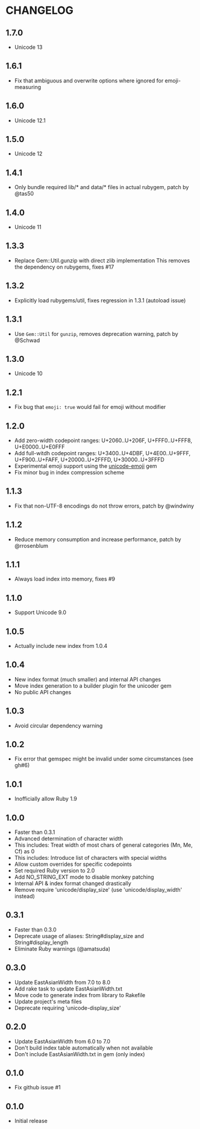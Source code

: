 # CHANGELOG

## 1.7.0

- Unicode 13

## 1.6.1

- Fix that ambiguous and overwrite options where ignored for emoji-measuring

## 1.6.0

- Unicode 12.1

## 1.5.0

- Unicode 12

## 1.4.1

- Only bundle required lib/* and data/* files in actual rubygem, patch by @tas50

## 1.4.0

- Unicode 11

## 1.3.3

- Replace Gem::Util.gunzip with direct zlib implementation
  This removes the dependency on rubygems, fixes #17

## 1.3.2

- Explicitly load rubygems/util, fixes regression in 1.3.1 (autoload issue)

## 1.3.1

- Use `Gem::Util` for `gunzip`, removes deprecation warning, patch by @Schwad

## 1.3.0

- Unicode 10

## 1.2.1

- Fix bug that `emoji: true` would fail for emoji without modifier

## 1.2.0

- Add zero-width codepoint ranges: U+2060..U+206F, U+FFF0..U+FFF8, U+E0000..U+E0FFF
- Add full-witdh codepoint ranges: U+3400..U+4DBF, U+4E00..U+9FFF, U+F900..U+FAFF, U+20000..U+2FFFD, U+30000..U+3FFFD
- Experimental emoji support using the [unicode-emoji](https://github.com/janlelis/unicode-emoji) gem
- Fix minor bug in index compression scheme

## 1.1.3

- Fix that non-UTF-8 encodings do not throw errors, patch by @windwiny

## 1.1.2

- Reduce memory consumption and increase performance, patch by @rrosenblum

## 1.1.1

- Always load index into memory, fixes #9

## 1.1.0

- Support Unicode 9.0

## 1.0.5

- Actually include new index from 1.0.4

## 1.0.4

- New index format (much smaller) and internal API changes
- Move index generation to a builder plugin for the unicoder gem
- No public API changes

## 1.0.3

- Avoid circular dependency warning

## 1.0.2

- Fix error that gemspec might be invalid under some circumstances (see gh#6)

## 1.0.1

- Inofficially allow Ruby 1.9

## 1.0.0

- Faster than 0.3.1
- Advanced determination of character width
- This includes: Treat width of most chars of general categories (Mn, Me, Cf) as 0
- This includes: Introduce list of characters with special widths
- Allow custom overrides for specific codepoints
- Set required Ruby version to 2.0
- Add NO_STRING_EXT mode to disable monkey patching
- Internal API & index format changed drastically
- Remove require 'unicode/display_size' (use 'unicode/display_width' instead)

## 0.3.1

- Faster than 0.3.0
- Deprecate usage of aliases: String#display_size and String#display_length
- Eliminate Ruby warnings (@amatsuda)

## 0.3.0

- Update EastAsianWidth from 7.0 to 8.0
- Add rake task to update EastAsianWidth.txt
- Move code to generate index from library to Rakefile
- Update project's meta files
- Deprecate requiring 'unicode-display_size'

## 0.2.0

- Update EastAsianWidth from 6.0 to 7.0
- Don't build index table automatically when not available
- Don't include EastAsianWidth.txt in gem (only index)


## 0.1.0

- Fix github issue #1


## 0.1.0

- Initial release
